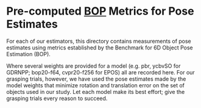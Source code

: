 # Pre-computed [BOP](https://bop.felk.cvut.cz/home/) Metrics for Pose Estimates
For each of our estimators, this directory contains measurements of pose estimates using metrics established by the Benchmark for 6D Object Pose Estimation (BOP).

Where several weights are provided for a model (e.g. pbr, ycbvSO for GDRNPP; bop20-f64, cvpr20-f256 for EPOS) all are recorded here. For our grasping trials, however, we have used the pose estimates made by the model weights that minimize rotation and translation error on the set of objects used in our study. Let each model make its best effort; give the grasping trials every reason to succeed.
